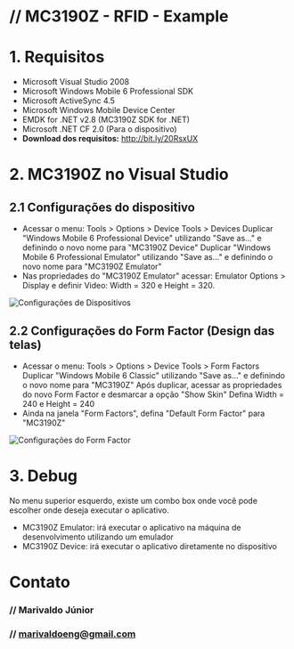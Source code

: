 # // MC3190Z - RFID - Example

# 1. Requisitos

* Microsoft Visual Studio 2008
* Microsoft Windows Mobile 6 Professional SDK
* Microsoft ActiveSync 4.5
* Microsoft Windows Mobile Device Center
* EMDK for .NET v2.8 (MC3190Z SDK for .NET)
* Microsoft .NET CF 2.0 (Para o dispositivo)
* **Download dos requisitos:** http://bit.ly/20RsxUX

# 2. MC3190Z no Visual Studio

## 2.1 Configurações do dispositivo
* Acessar o menu: Tools > Options > Device Tools > Devices
  Duplicar "Windows Mobile 6 Professional Device" utilizando "Save as..." e definindo o novo nome para "MC3190Z Device"
  Duplicar "Windows Mobile 6 Professional Emulator" utilizando "Save as..." e definindo o novo nome para "MC3190Z Emulator"
* Nas propriedades do "MC3190Z Emulator" acessar: Emulator Options > Display e definir
  Video: Width = 320 e Height = 320.

![Configurações de Dispositivos](http://s10.postimg.org/8v4s7catl/Options_Devices_Tools_Devices.png)

## 2.2 Configurações do Form Factor (Design das telas)

* Acessar o menu: Tools > Options > Device Tools > Form Factors
  Duplicar "Windows Mobile 6 Classic" utilizando "Save as..." e definindo o novo nome para "MC3190Z"
  Após duplicar, acessar as propriedades do novo Form Factor e desmarcar a opção "Show Skin"
  Defina Width = 240 e Height = 240
* Ainda na janela "Form Factors", defina "Default Form Factor" para "MC3190Z"

![Configurações do Form Factor](http://s10.postimg.org/ao7ovnw09/Options_Devices_Tools_Form_Factors.png)

# 3. Debug

No menu superior esquerdo, existe um combo box onde você pode escolher onde deseja executar o aplicativo.
* MC3190Z Emulator: irá executar o aplicativo na máquina de desenvolvimento utilizando um emulador
* MC3190Z Device: irá executar o aplicativo diretamente no dispositivo

# Contato
### // Marivaldo Júnior
### // marivaldoeng@gmail.com
